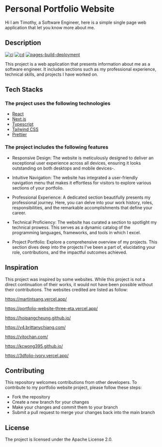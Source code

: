 # Personal Portfolio Website

Hi I am Timothy, a Software Engineer, here is a simple single page web application that let you know more about me.

## Description
[![ci](https://github.com/ttiimmothy/portfolio/actions/workflows/ci.yml/badge.svg)](https://github.com/ttiimmothy/portfolio/actions/workflows/ci.yml)
[![cd](https://github.com/ttiimmothy/portfolio/actions/workflows/cicd.yml/badge.svg)](https://github.com/ttiimmothy/portfolio/actions/workflows/cicd.yml)
[![pages-build-deployment](https://github.com/ttiimmothy/portfolio/actions/workflows/pages/pages-build-deployment/badge.svg)](https://github.com/ttiimmothy/portfolio/actions/workflows/pages/pages-build-deployment)

This project is a web application that presents information about me as a software engineer. It includes sections such as my professional experience, technical skills, and projects I have worked on.

## Tech Stacks

### The project uses the following technologies

- [React](https://react.dev)
- [Next.js](https://nextjs.org/)
- [Typescript](https://www.typescriptlang.org/)
- [Tailwind CSS](https://tailwindcss.com/)
- [Prettier](https://prettier.io/)

### The project includes the following features

- Responsive Design: The website is meticulously designed to deliver an exceptional user experience across all devices, ensuring it looks outstanding on both desktops and mobile devices-.

- Intuitive Navigation: The website has integrated a user-friendly navigation menu that makes it effortless for visitors to explore various sections of your portfolio.

- Professional Experience: A dedicated section beautifully presents my professional journey. Here, you can delve into your work history, roles, responsibilities, and the remarkable accomplishments that define your career.

- Technical Proficiency: The website has  curated a section to spotlight my technical prowess. This serves as a dynamic catalog of the programming languages, frameworks, and tools in which I excel.

- Project Portfolio: Explore a comprehensive overview of my projects. This section dives deep into the projects I've been a part of, elucidating your role, contributions, and the impactful outcomes achieved.

## Inspiration

This project was inspired by some websites. While this project is not a direct continuation of their works, it would not have been possible without their contributions. The websites credited are listed as follow:

<https://martintsang.vercel.app/>

<https://portfolio-website-three-eta.vercel.app/>

<https://hoipangcheung.github.io/>

<https://v4.brittanychiang.com/>

<https://vitochan.com/>

<https://kcwong395.github.io/>

<https://3dfolio-ivory.vercel.app/>

## Contributing

This repository welcomes contributions from other developers. To contribute to my portfolio website project, please follow these steps:

- Fork the repository
- Create a new branch for your changes
- Make your changes and commit them to your branch
- Submit a pull request to merge your changes back into the main branch

## License

The project is licensed under the Apache License 2.0.
